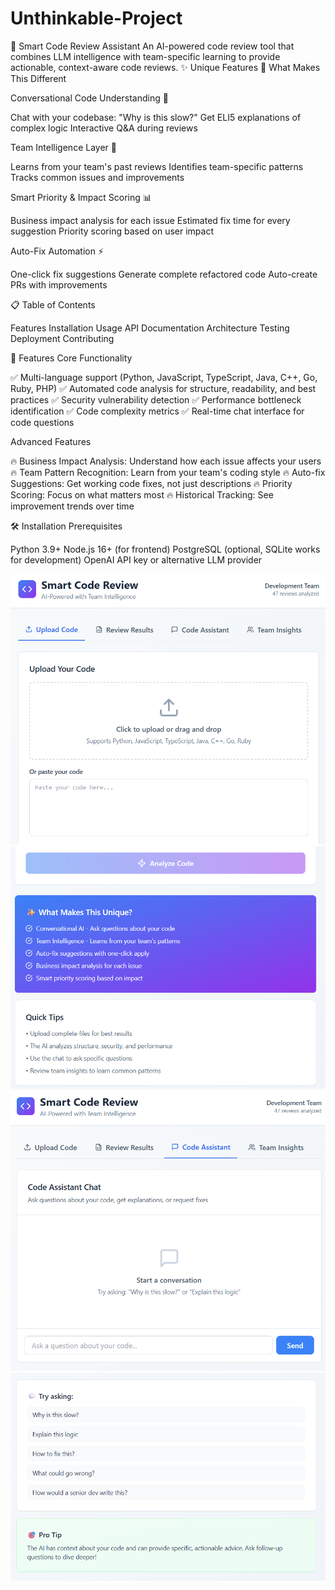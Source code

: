 # Unthinkable-Project
🚀 Smart Code Review Assistant
An AI-powered code review tool that combines LLM intelligence with team-specific learning to provide actionable, context-aware code reviews.
✨ Unique Features
🎯 What Makes This Different

Conversational Code Understanding 💬

Chat with your codebase: "Why is this slow?"
Get ELI5 explanations of complex logic
Interactive Q&A during reviews


Team Intelligence Layer 🧠

Learns from your team's past reviews
Identifies team-specific patterns
Tracks common issues and improvements


Smart Priority & Impact Scoring 📊

Business impact analysis for each issue
Estimated fix time for every suggestion
Priority scoring based on user impact


Auto-Fix Automation ⚡

One-click fix suggestions
Generate complete refactored code
Auto-create PRs with improvements

📋 Table of Contents

Features
Installation
Usage
API Documentation
Architecture
Testing
Deployment
Contributing

🎯 Features
Core Functionality

✅ Multi-language support (Python, JavaScript, TypeScript, Java, C++, Go, Ruby, PHP)
✅ Automated code analysis for structure, readability, and best practices
✅ Security vulnerability detection
✅ Performance bottleneck identification
✅ Code complexity metrics
✅ Real-time chat interface for code questions

Advanced Features

🔥 Business Impact Analysis: Understand how each issue affects your users
🔥 Team Pattern Recognition: Learn from your team's coding style
🔥 Auto-fix Suggestions: Get working code fixes, not just descriptions
🔥 Priority Scoring: Focus on what matters most
🔥 Historical Tracking: See improvement trends over time

🛠️ Installation
Prerequisites


Python 3.9+
Node.js 16+ (for frontend)
PostgreSQL (optional, SQLite works for development)
OpenAI API key or alternative LLM provider

![demo](Demo1.png)
![demo](Demo2.png)
![demo](Demo3.png)
![demo](Demo4.png)
